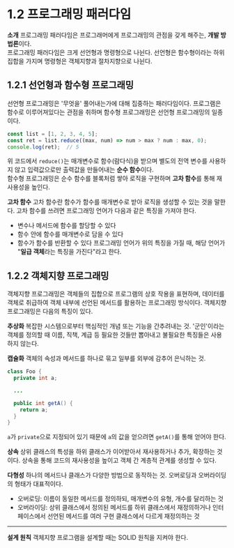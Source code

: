 # 1.2 프로그래밍 패러다임
**소개**
프로그래밍 패러다임은 프로그래머에게 프로그래밍의 관점을 갖게 해주는, **개발 방법론**이다.    
프로그래밍 패러다임은 크게 선언형과 명령형으로 나뉜다. 선언형은 함수형이라는 하위 집합을 가지며 명령형은 객체지향과 절차지향으로 나뉜다.   

## 1.2.1 선언형과 함수형 프로그래밍
선언형 프로그래밍은 '무엇을' 풀어내는가에 대해 집중하는 패러다임이다. 프로그램은 함수로 이루어져있다는 관점을 취하며 함수형 프로그래밍은 선언형 프로그래밍의 일종이다.   
```javascript
const list = [1, 2, 3, 4, 5];
const ret = list.reduce((max, num) => num > max ? num : max, 0);
console.log(ret);  // 5
```
위 코드에서 `reduce()`는 매개변수로 함수(람다식)을 받으며 별도의 전역 변수를 사용하지 않고 입력값으로만 출력값을 만들어내는 **순수 함수**이다.   
함수형 프로그래밍은 순수 함수를 블록처럼 쌓아 로직을 구현하며 **고차 함수**를 통해 재사용성을 높인다.   

**고차 함수**
고차 함수란 함수가 함수를 매개변수로 받아 로직을 생성할 수 있는 것을 말한다. 고차 함수를 쓰려면 프로그래밍 언어가 다음과 같은 특징을 가져야 한다.
- 변수나 메서드에 함수를 할당할 수 있다
- 함수 안에 함수를 매개변수로 담을 수 있다
- 함수가 함수를 반환할 수 있다
프로그래밍 언어가 위의 특징을 가질 때, 해당 언어가 "**일급 객체**라는 특징을 가진다"라고 한다.

## 1.2.2 객체지향 프로그래밍
객체지향 프로그래밍은 객체들의 집합으로 프로그램의 상호 작용을 표현하며, 데이터를 객체로 취급하여 객체 내부에 선언된 메서드를 활용하는 프로그래밍 방식이다. 객체지향 프로그래밍은 다음의 특징이 있다.   

**추상화**
복잡한 시스템으로부터 핵심적인 개념 또는 기능을 간추려내는 것. '군인'이라는 객체를 정의할 때 이름, 직책, 계급 등 필요한 것들만 뽑아내고 불필요한 특징들은 사용하지 않는다.   

**캡슐화**
객체의 속성과 메서드를 하나로 묶고 일부를 외부에 감추어 은닉하는 것.
```java
class Foo {
  private int a;

  ...

  public int getA() {
    return a;
  }
}
```
`a`가 `private`으로 지정되어 있기 때문에 `a`의 값을 얻으려면 `getA()`를 통해 얻어야 한다.   

**상속**
상위 클래스의 특성을 하위 클래스가 이어받아서 재사용하거나 추가, 확장하는 것이다. 상속을 통해 코드의 재사용성을 높이고 객체 간 계층적 관계를 생성할 수 있다.

**다형성**
하나의 메서드나 클래스가 다양한 방법으로 동작하는 것. 오버로딩과 오버라이딩의 형태가 대표적이다.   
- 오버로딩: 이름이 동일한 메서드를 정의하되, 매개변수의 유형, 개수를 달리하는 것
- 오버라이딩: 상위 클래스에서 정의된 메서드를 하위 클래스에서 재정의하거나 인터페이스에서 선언된 메서드를 여러 구현 클래스에서 다르게 재정의하는 것   

----   
**설계 원칙**
객체지향 프로그램을 설계할 때는 SOLID 원칙을 지켜야 한다.